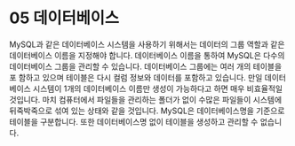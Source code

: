 # 05 데이터베이스 
MySQL과 같은 데이터베이스 시스템을 사용하기 위해서는 데이터의 그룹 역할과 같은 데이터베이스 이름을 지정해야 합니다. 데이터베이스 이름을 통하여 MySQL은 다수의 데이터베이스 그룹을 관리할 수 있습니다. 데이터베이스 그룹에는 여러 개의 테이블을 포 함하고 있으며 테이블은 다시 컬럼 정보와 데이터를 포함하고 있습니다. 
만일 데이터베이스 시스템이 1개의 데이터베이스 이름만 생성이 가능하다고 하면 매우 비효율적일 것입니다. 마치 컴퓨터에서 파일들을 관리하는 폴더가 없이 수많은 파일들이 시스템에 뒤죽박죽으로 섞여 있는 상태와 같을 것입니다. 
MySQL은 데이터베이스명을 기준으로 테이블을 구분합니다. 또한 데이터베이스명 없이 테이블을 생성하고 관리할 수 없습니다. 







